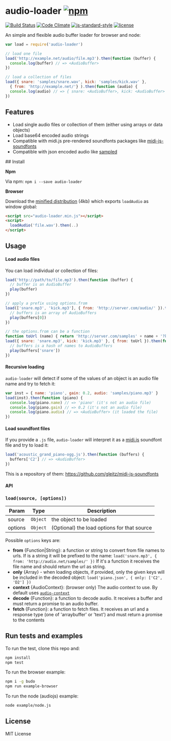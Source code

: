# audio-loader [![npm](https://img.shields.io/npm/v/audio-loader.svg)](https://www.npmjs.com/package/audio-loader)

[![Build Status](https://travis-ci.org/danigb/audio-loader.svg?branch=master)](https://travis-ci.org/danigb/audio-loader) [![Code Climate](https://codeclimate.com/github/danigb/audio-loader/badges/gpa.svg)](https://codeclimate.com/github/danigb/audio-loader) [![js-standard-style](https://img.shields.io/badge/code%20style-standard-brightgreen.svg?style=flat)](https://github.com/feross/standard) [![license](https://img.shields.io/npm/l/audio-loader.svg)](https://www.npmjs.com/package/audio-loader)

An simple and flexible audio buffer loader for browser and node:

```js
var load = require('audio-loader')

// load one file
load('http://example.net/audio/file.mp3').then(function (buffer) {
  console.log(buffer) // => <AudioBuffer>
})

// load a collection of files
load({ snare: 'samples/snare.wav', kick: 'samples/kick.wav' },
  { from: 'http://example.net/'} ).then(function (audio) {
  console.log(audio) // => { snare: <AudioBuffer>, kick: <AudioBuffer> }
})
```

## Features

- Load single audio files or collection of them (either using arrays or data objects)
- Load base64 encoded audio strings
- Compatible with midi.js pre-rendered soundfonts packages like [midi-js-soundfonts](https://github.com/gleitz/midi-js-soundfonts/tree/master/MusyngKite)
- Compatible with json encoded audio like [sampled](https://github.com/danigb/sampled)

## Install

__Npm__

Via npm: `npm i --save audio-loader`

__Browser__

Download the [minified distribution](https://raw.githubusercontent.com/danigb/audio-loader/master/dist/audio-loader.min.js) (4kb) which exports `loadAudio` as window global:

```html
<script src="audio-loader.min.js"></script>
<script>
  loadAudio('file.wav').then(..)
</script>
```

## Usage

<a name="load"></a>

#### Load audio files

You can load individual or collection of files:

```js
load('http://path/to/file.mp3').then(function (buffer) {
  // buffer is an AudioBuffer
  play(buffer)
})

// apply a prefix using options.from
load(['snare.mp3', 'kick.mp3'], { from: 'http://server.com/audio/' }).then(function (buffers) {
  // buffers is an array of AudioBuffers
  play(buffers[0])
})

// the options.from can be a function
function toUrl (name) { return 'http://server.com/samples' + name + '?key=secret' }
load({ snare: 'snare.mp3', kick: 'kick.mp3' }, { from: toUrl }).then(function (buffers) {
  // buffers is a hash of names to AudioBuffers
  play(buffers['snare'])
})
```

#### Recursive loading

`audio-loader` will detect if some of the values of an object is an audio file name and try to fetch it:

```js
var inst = { name: 'piano', gain: 0.2, audio: 'samples/piano.mp3' }
load(inst).then(function (piano) {
  console.log(piano.name) // => 'piano' (it's not an audio file)
  console.log(piano.gain) // => 0.2 (it's not an audio file)
  console.log(piano.audio) // => <AudioBuffer> (it loaded the file)
})
```

#### Load soundfont files

If you provide a `.js` file, `audio-loader` will interpret it as a [midi.js](https://github.com/mudcube/MIDI.js) soundfont file and try to load it:

```js
load('acoustic_grand_piano-ogg.js').then(function (buffers) {
  buffers['C2'] // => <AudioBuffer>
})
```

This is a repository of them: https://github.com/gleitz/midi-js-soundfonts

#### API
### `load(source, [options])`

| Param | Type | Description |
| --- | --- | --- |
| source | <code>Object</code> | the object to be loaded |
| options | <code>Object</code> | (Optional) the load options for that source |

Possible `options` keys are:

- __from__ {Function|String}: a function or string to convert from file names to urls.
If is a string it will be prefixed to the name:
`load('snare.mp3', { from: 'http://audio.net/samples/' })`
If it's a function it receives the file name and should return the url as string.
- __only__ {Array} - when loading objects, if provided, only the given keys
will be included in the decoded object:
`load('piano.json', { only: ['C2', 'D2'] })`
- __context__ {AudioContext}: (browser only) The audio context to use. By default uses [`audio-context`](https://www.npmjs.com/package/audio-context)
- __decode__ {Function}: a function to decode audio. It receives a buffer and must return a promise to an audio buffer.
- __fetch__ {Function}: a function to fetch files. It receives an url and a response type (one of 'arraybuffer' or 'text') and must return a promise to the contents

## Run tests and examples

To run the test, clone this repo and:

```bash
npm install
npm test
```

To run the browser example:

```bash
npm i -g budo
npm run example-browser
```

To run the node (audiojs) example:

```bash
node example/node.js
```

## License

MIT License
